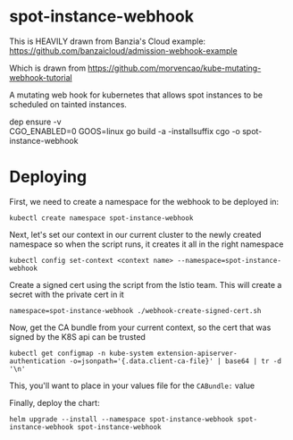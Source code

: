 # spot-instance-webhook	

This is HEAVILY drawn from Banzia's Cloud example: https://github.com/banzaicloud/admission-webhook-example	

Which is drawn from https://github.com/morvencao/kube-mutating-webhook-tutorial	

A mutating web hook for kubernetes that allows spot instances to be scheduled on tainted instances.	

dep ensure -v	
CGO_ENABLED=0 GOOS=linux go build -a -installsuffix cgo -o spot-instance-webhook

# Deploying

First, we need to create a namespace for the webhook to be deployed in:

`kubectl create namespace spot-instance-webhook`

Next, let's set our context in our current cluster to the newly created namespace so when the script runs, it creates it all in the right namespace

`kubectl config set-context <context name> --namespace=spot-instance-webhook`

Create a signed cert using the script from the Istio team.  This will create a secret with the private cert in it

`namespace=spot-instance-webhook ./webhook-create-signed-cert.sh`

Now, get the CA bundle from your current context, so the cert that was signed by the K8S api can be trusted

`kubectl get configmap -n kube-system extension-apiserver-authentication -o=jsonpath='{.data.client-ca-file}' | base64 | tr -d '\n'`

This, you'll want to place in your values file for the `CABundle:` value

Finally, deploy the chart:

`helm upgrade --install --namespace spot-instance-webhook spot-instance-webhook spot-instance-webhook`





